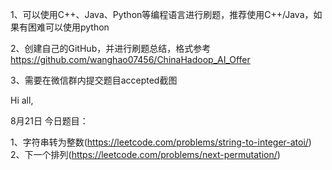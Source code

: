 1、可以使用C++、Java、Python等编程语言进行刷题，推荐使用C++/Java，如果有困难可以使用python

2、创建自己的GitHub，并进行刷题总结，格式参考
https://github.com/wanghao07456/ChinaHadoop_AI_Offer

3、需要在微信群内提交题目accepted截图

Hi all,

8月21日
今日题目：


1、字符串转为整数(https://leetcode.com/problems/string-to-integer-atoi/)
2、下一个排列(https://leetcode.com/problems/next-permutation/)
